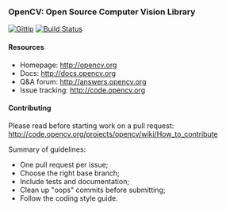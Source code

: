 ### OpenCV: Open Source Computer Vision Library

[![Gittip](http://img.shields.io/gittip/OpenCV.png)](https://www.gittip.com/OpenCV/)
[![Build Status](https://travis-ci.org/mkostin/opencv.svg)](https://travis-ci.org/mkostin/opencv)
#### Resources

* Homepage: <http://opencv.org>
* Docs: <http://docs.opencv.org>
* Q&A forum: <http://answers.opencv.org>
* Issue tracking: <http://code.opencv.org>

#### Contributing

Please read before starting work on a pull request: <http://code.opencv.org/projects/opencv/wiki/How_to_contribute>

Summary of guidelines:

* One pull request per issue;
* Choose the right base branch;
* Include tests and documentation;
* Clean up "oops" commits before submitting;
* Follow the coding style guide.
